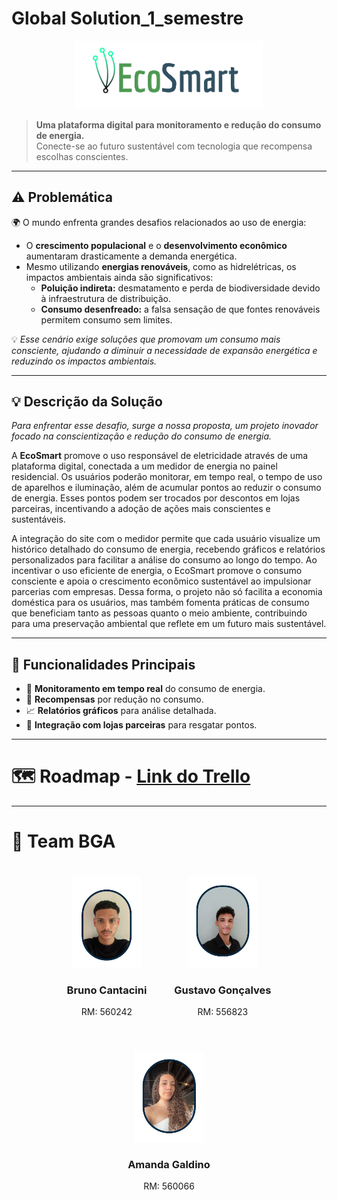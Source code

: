 # Global Solution_1_semestre

<div align="center">
  <img src="./imgs/EcoSmart_semfundo.png" alt="EcoSmart Logo" width="300px">
</div>

> **Uma plataforma digital para monitoramento e redução do consumo de energia.**  
> Conecte-se ao futuro sustentável com tecnologia que recompensa escolhas conscientes.  

---

## ⚠️ **Problemática**  

🌍 O mundo enfrenta grandes desafios relacionados ao uso de energia:  
- O **crescimento populacional** e o **desenvolvimento econômico** aumentaram drasticamente a demanda energética.  
- Mesmo utilizando **energias renováveis**, como as hidrelétricas, os impactos ambientais ainda são significativos:  
  - **Poluição indireta:** desmatamento e perda de biodiversidade devido à infraestrutura de distribuição.  
  - **Consumo desenfreado:** a falsa sensação de que fontes renováveis permitem consumo sem limites.  

💡 *Esse cenário exige soluções que promovam um consumo mais consciente, ajudando a diminuir a necessidade de expansão energética e reduzindo os impactos ambientais.*

---

## 💡 **Descrição da Solução**  

*Para enfrentar esse desafio, surge a nossa proposta, um projeto inovador focado na conscientização e redução do consumo de energia.*

A **EcoSmart** promove o uso responsável de eletricidade através de uma plataforma digital, conectada a um medidor de energia no painel residencial. Os usuários poderão monitorar, em tempo real, o tempo de uso de aparelhos e iluminação, além de acumular pontos ao reduzir o consumo de energia. Esses pontos podem ser trocados por descontos em lojas parceiras, incentivando a adoção de ações mais conscientes e sustentáveis. 

A integração do site com o medidor permite que cada usuário visualize um histórico detalhado do consumo de energia, recebendo gráficos e relatórios personalizados para facilitar a análise do consumo ao longo do tempo. 
Ao incentivar o uso eficiente de energia, o EcoSmart promove o consumo consciente e apoia o crescimento econômico sustentável ao impulsionar parcerias com empresas. Dessa forma, o projeto não só facilita a economia doméstica para os usuários, mas também fomenta práticas de consumo que beneficiam tanto as pessoas quanto o meio ambiente, contribuindo para uma preservação ambiental que reflete em um futuro mais sustentável.

---
## 🎯 **Funcionalidades Principais**  

- 🔎 **Monitoramento em tempo real** do consumo de energia.  
- 🏅 **Recompensas** por redução no consumo.  
- 📈 **Relatórios gráficos** para análise detalhada.  
- 🛒 **Integração com lojas parceiras** para resgatar pontos.  

---
# 🗺 Roadmap  -  [Link do Trello](https://trello.com/invite/b/673363e88fe9d386151ce014/ATTI8e6d6f53746dfee3b1e9fe0e362550731DF8FD21/ecosmart-gs)
---
# 👥 Team BGA

<div align="center">
  <div style="display: inline-block; margin: 20px; text-align: center;">
    <img src="./imgs/foto_Bruno.png" width="110" alt="Bruno Cantacini">
    <h3>Bruno Cantacini</h3>
    <p>RM: 560242</p>
  </div> <div style="display: inline-block; margin: 20px; text-align: center;">
    <img src="./imgs/foto_Gustavo.png" width="110" alt="Gustavo Gonçalves">
    <h3>Gustavo Gonçalves</h3>
    <p>RM: 556823</p>
  </div> <div style="display: inline-block; margin: 20px; text-align: center;">
    <img src="./imgs/foto_Amanda.png" width="110" alt="Amanda Galdino">
    <h3>Amanda Galdino</h3>
    <p>RM: 560066</p>
  </div>
</div>


